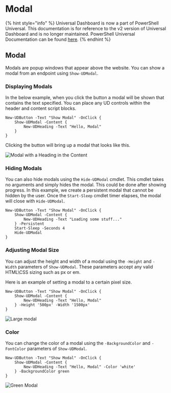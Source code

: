 # Modal

{% hint style="info" %}
Universal Dashboard is now a part of PowerShell Universal. This documentation is for reference to the v2 version of Universal Dashboard and is no longer maintained. PowerShell Universal Documentation can be found [here](https://docs.ironmansoftware.com).
{% endhint %}

## Modal

Modals are popup windows that appear above the website. You can show a modal from an endpoint using `Show-UDModal`.

### Displaying Modals

In the below example, when you click the button a modal will be shown that contains the text specified. You can place any UD controls within the header and content script blocks.

```text
New-UDButton -Text "Show Modal" -OnClick {
    Show-UDModal -Content {
        New-UDHeading -Text "Hello, Modal"
    }
}
```

Clicking the button will bring up a modal that looks like this.

![Modal with a Heading in the Content](../.gitbook/assets/image%20%2861%29.png)

### Hiding Modals

You can also hide modals using the `Hide-UDModal` cmdlet. This cmdlet takes no arguments and simply hides the modal. This could be done after showing progress. In this example, we create a persistent modal that cannot be hidden by the user. Once the `Start-Sleep` cmdlet timer elapses, the modal will close with `Hide-UDModal`.

```text
New-UDButton -Text "Show Modal" -OnClick {
    Show-UDModal -Content {
        New-UDHeading -Text "Loading some stuff..."
    } -Persistent
    Start-Sleep -Seconds 4
    Hide-UDModal
}
```

### Adjusting Modal Size

You can adjust the height and width of a modal using the `-Height` and `-Width` parameters of `Show-UDModal`. These parameters accept any valid HTML\CSS sizing such as px or em.

Here is an example of setting a modal to a certain pixel size.

```text
New-UDButton -Text "Show Modal" -OnClick {
    Show-UDModal -Content {
        New-UDHeading -Text "Hello, Modal"
    } -Height '500px' -Width '1500px'
}
```

![Large modal](../.gitbook/assets/image%20%2832%29.png)

### Color

You can change the color of a modal using the `-BackgroundColor` and `-FontColor` parameters of `Show-UDModal`.

```text
New-UDButton -Text "Show Modal" -OnClick {
    Show-UDModal -Content {
        New-UDHeading -Text "Hello, Modal" -Color 'white'
    } -BackgroundColor green 
}
```

![Green Modal](../.gitbook/assets/image%20%2833%29.png)

